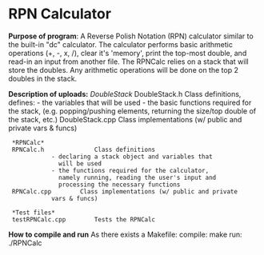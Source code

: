   # RPN Calculator
  **Purpose of program**: A Reverse Polish Notation (RPN) calculator similar to the built-in "dc" calculator. 
     The calculator performs basic arithmetic operations (+, -, x, /), clear it's 
     'memory', print the top-most double, and read-in an input from another file. The 
     RPNCalc relies on a stack that will store the doubles. Any arithmetic operations 
     will be done on the top 2 doubles in the stack.

     
 **Description of uploads:**
     *DoubleStack*
     DoubleStack.h		Class definitions, defines:
				- the variables that will be used
				- the basic functions required for the stack, 
				  (e.g. popping/pushing elements, returning
				  the size/top double of the stack, etc.)
     DoubleStack.cpp		Class implementations (w/ public and private 
				vars & funcs)
			      
     *RPNCalc*
     RPNCalc.h 	    		Class definitions
				- declaring a stack object and variables that
				  will be used
				- the functions required for the calculator, 
				  namely running, reading the user's input and
				  processing the necessary functions
     RPNCalc.cpp		Class implementations (w/ public and private 
				vars & funcs)
     
     *Test files*
     testRPNCalc.cpp		Tests the RPNCalc
     
  **How to compile and run**
     As there exists a Makefile:
       compile: make
       run:     ./RPNCalc

